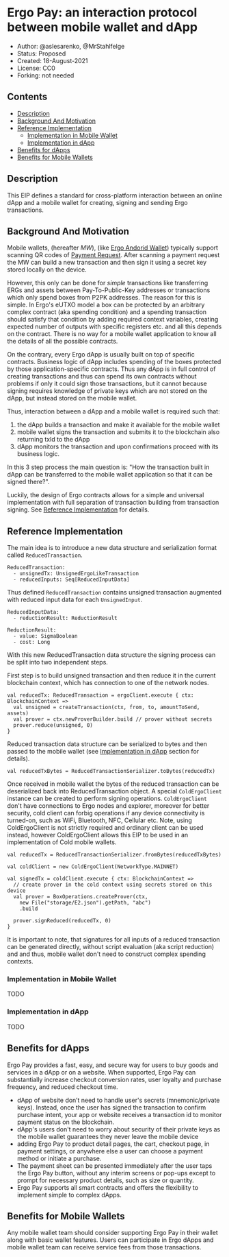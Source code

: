 # Ergo Pay: an interaction protocol between mobile wallet and dApp

* Author: @aslesarenko, @MrStahlfelge
* Status: Proposed
* Created: 18-August-2021
* License: CC0
* Forking: not needed 

## Contents
- [Description](#description)
- [Background And Motivation](#background-and-motivation)
- [Reference Implementation](#reference-implementation)
  - [Implementation in Mobile Wallet](#implementation-in-mobile-wallet)
  - [Implementation in dApp](#implementation-in-dapp)
- [Benefits for dApps](#benefits-for-dapps)
- [Benefits for Mobile Wallets](#benefits-for-mobile-wallets)

## Description 
This EIP defines a standard for cross-platform interaction between an online dApp
and a mobile wallet for creating, signing and sending Ergo transactions.

## Background And Motivation

Mobile wallets, (hereafter _MW_), (like [Ergo Andorid Wallet]()) typically
support scanning QR codes of [Payment
Request](https://explorer.ergoplatform.com/payment-request?address=9er9hxmVcL8S4bNypCyJHpPEEkAfEd9CLq5gNrHN6s2pYomp55N&amount=0&description=).
After scanning a payment request the MW can build a new transaction
and then sign it using a secret key stored locally on the device.

However, this only can be done for _simple_ transactions like transferring ERGs
and assets between Pay-To-Public-Key addresses or transactions which only spend
boxes from P2PK addresses. The reason for this is simple. In Ergo's eUTXO model
a box can be protected by an arbitrary complex contract (aka spending
condition) and a spending transaction should satisfy that condition by adding
required context variables, creating expected number of outputs with specific
registers etc. and all this depends on the contract. There is no way for a
mobile wallet application to know all the details of all the possible contracts.

On the contrary, every Ergo dApp is usually built on top of specific contracts.
Business logic of dApp includes spending of the boxes protected by
those application-specific contracts.
Thus any dApp is in full control of creating transactions and thus can spend its
own contracts without problems if only it could sign those transactions, but it
cannot because signing requires knowledge of private keys which are not stored
on the dApp, but instead stored on the mobile wallet.

Thus, interaction between a dApp and a mobile wallet is required such that:
1) the dApp builds a transaction and make it available for the mobile wallet
2) mobile wallet signs the transaction and submits it to the blockchain also
returning txId to the dApp
3) dApp monitors the transaction and upon confirmations proceed with its
business logic.

In this 3 step process the main question is: 
"How the transaction built in dApp can be transferred to the mobile wallet
application so that it can be signed there?".

Luckily, the design of Ergo contracts allows for a simple and universal
implementation with full separation of transaction building from transaction
signing. See [Reference Implementation](#reference-implementation) for details.

## Reference Implementation 

The main idea is to introduce a new data structure and serialization format
called `ReducedTransaction`.

```
ReducedTransaction:
  - unsignedTx: UnsignedErgoLikeTransaction
  - reducedInputs: Seq[ReducedInputData]
```
Thus defined `ReducedTransaction` contains unsigned transaction augmented with
reduced input data for each `UnsignedInput`.

```
ReducedInputData:
  - reductionResult: ReductionResult

ReductionResult:
  - value: SigmaBoolean
  - cost: Long
```

With this new ReducedTransaction data structure the signing process can be split
into two independent steps.

First step is to build unsigned transaction and then reduce it in the current
blockchain context, which has connection to one of the network nodes.

```
val reducedTx: ReducedTransaction = ergoClient.execute { ctx: BlockchainContext =>
  val unsigned = createTransaction(ctx, from, to, amountToSend, assets)
  val prover = ctx.newProverBuilder.build // prover without secrets
  prover.reduce(unsigned, 0)
}
```
Reduced transaction data structure can be serialized to bytes and then passed to
the mobile wallet (see [Implementation in dApp](#implementation-in-dapp) section
for details).
```
val reducedTxBytes = ReducedTransactionSerializer.toBytes(reducedTx)
```

Once received in mobile wallet the bytes of the reduced transaction can be
deserialized back into ReducedTransaction object.
A special `ColdErgoClient` instance can be created to perform signing
operations. `ColdErgoClient` don't have connections to Ergo nodes and explorer,
moreover for better security, cold client can forbig operations if any
device connectivity is turned-on, such as WiFi, Bluetooth, NFC, Cellular etc.
Note, using ColdErgoClient is not strictly required and ordinary client can be
used instead, however ColdErgoClient allows this EIP to be used in an
implementation of Cold mobile wallets.

```
val reducedTx = ReducedTransactionSerializer.fromBytes(reducedTxBytes)

val coldClient = new ColdErgoClient(NetworkType.MAINNET)

val signedTx = coldClient.execute { ctx: BlockchainContext =>
  // create prover in the cold context using secrets stored on this device
  val prover = BoxOperations.createProver(ctx,
    new File("storage/E2.json").getPath, "abc")
    .build

  prover.signReduced(reducedTx, 0)
}
```
It is important to note, that signatures for all inputs of a reduced transaction
can be generated directly, without script evaluation (aka script reduction) and
and thus, mobile wallet don't need to construct complex spending contexts.


### Implementation in Mobile Wallet
TODO

### Implementation in dApp
TODO

## Benefits for dApps
Ergo Pay provides a fast, easy, and secure way for users to buy goods and
services in a dApp or on a website. When supported, Ergo Pay can substantially
increase checkout conversion rates, user loyalty and purchase frequency, and
reduced checkout time. 

- dApp of website don’t need to handle user's secrets (mnemonic/private keys).
Instead, once the user has signed the transaction to confirm purchase intent,
your app or website receives a transaction id to monitor payment status on the
blockchain.
- dApp's users don't need to worry about security of their private keys as the
mobile wallet guarantees they never leave the mobile device
- adding Ergo Pay to product detail pages, the cart, checkout page, in payment
settings, or anywhere else a user can choose a payment method or initiate a
purchase.
- The payment sheet can be presented immediately after the user taps the Ergo
Pay button, without any interim screens or pop-ups except to prompt for
necessary product details, such as size or quantity.
- Ergo Pay supports all smart contracts and offers the flexibility to implement
simple to complex dApps.

## Benefits for Mobile Wallets

Any mobile wallet team should consider supporting Ergo Pay in their wallet along
with basic wallet features. Users can participate in Ergo dApps and mobile
wallet team can receive service fees from those transactions. 

